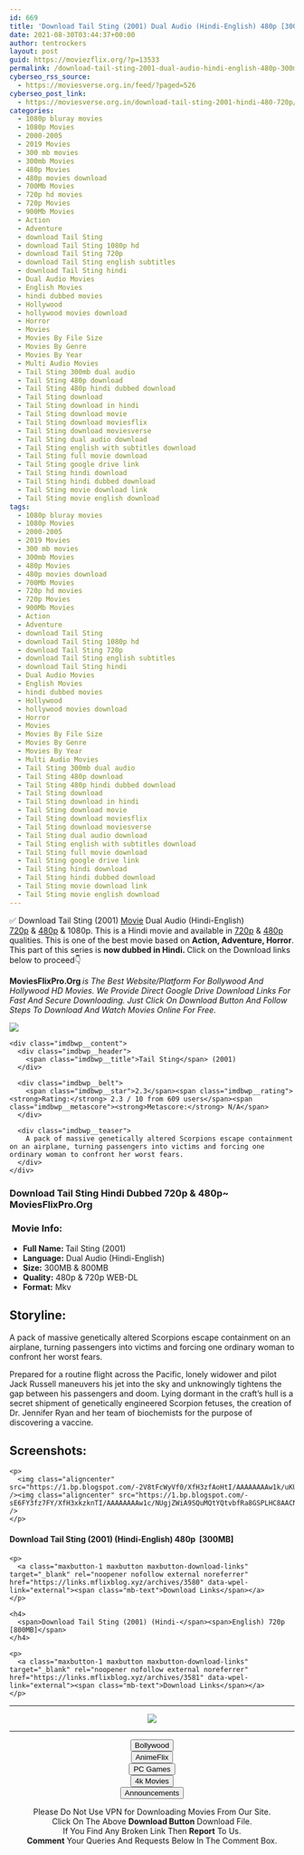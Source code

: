 ```yaml
---
id: 669
title: 'Download Tail Sting (2001) Dual Audio (Hindi-English) 480p [300MB] || 720p [800MB]'
date: 2021-08-30T03:44:37+00:00
author: tentrockers
layout: post
guid: https://moviezflix.org/?p=13533
permalink: /download-tail-sting-2001-dual-audio-hindi-english-480p-300mb-720p-800mb/
cyberseo_rss_source:
  - https://moviesverse.org.in/feed/?paged=526
cyberseo_post_link:
  - https://moviesverse.org.in/download-tail-sting-2001-hindi-480-720p/
categories:
  - 1080p bluray movies
  - 1080p Movies
  - 2000-2005
  - 2019 Movies
  - 300 mb movies
  - 300mb Movies
  - 480p Movies
  - 480p movies download
  - 700Mb Movies
  - 720p hd movies
  - 720p Movies
  - 900Mb Movies
  - Action
  - Adventure
  - download Tail Sting
  - download Tail Sting 1080p hd
  - download Tail Sting 720p
  - download Tail Sting english subtitles
  - download Tail Sting hindi
  - Dual Audio Movies
  - English Movies
  - hindi dubbed movies
  - Hollywood
  - hollywood movies download
  - Horror
  - Movies
  - Movies By File Size
  - Movies By Genre
  - Movies By Year
  - Multi Audio Movies
  - Tail Sting 300mb dual audio
  - Tail Sting 480p download
  - Tail Sting 480p hindi dubbed download
  - Tail Sting download
  - Tail Sting download in hindi
  - Tail Sting download movie
  - Tail Sting download moviesflix
  - Tail Sting download moviesverse
  - Tail Sting dual audio download
  - Tail Sting english with subtitles download
  - Tail Sting full movie download
  - Tail Sting google drive link
  - Tail Sting hindi download
  - Tail Sting hindi dubbed download
  - Tail Sting movie download link
  - Tail Sting movie english download
tags:
  - 1080p bluray movies
  - 1080p Movies
  - 2000-2005
  - 2019 Movies
  - 300 mb movies
  - 300mb Movies
  - 480p Movies
  - 480p movies download
  - 700Mb Movies
  - 720p hd movies
  - 720p Movies
  - 900Mb Movies
  - Action
  - Adventure
  - download Tail Sting
  - download Tail Sting 1080p hd
  - download Tail Sting 720p
  - download Tail Sting english subtitles
  - download Tail Sting hindi
  - Dual Audio Movies
  - English Movies
  - hindi dubbed movies
  - Hollywood
  - hollywood movies download
  - Horror
  - Movies
  - Movies By File Size
  - Movies By Genre
  - Movies By Year
  - Multi Audio Movies
  - Tail Sting 300mb dual audio
  - Tail Sting 480p download
  - Tail Sting 480p hindi dubbed download
  - Tail Sting download
  - Tail Sting download in hindi
  - Tail Sting download movie
  - Tail Sting download moviesflix
  - Tail Sting download moviesverse
  - Tail Sting dual audio download
  - Tail Sting english with subtitles download
  - Tail Sting full movie download
  - Tail Sting google drive link
  - Tail Sting hindi download
  - Tail Sting hindi dubbed download
  - Tail Sting movie download link
  - Tail Sting movie english download
---
```

<div class="thecontent clearfix">
  <p>
    ✅ Download Tail Sting (2001) <a href="https://moviesverse.org.in/category/movies/" data-wpel-link="internal">Movie</a> Dual Audio (Hindi-English) <a href="https://moviesverse.org.in/720p-movies/" data-wpel-link="internal">720p</a>&nbsp;&&nbsp;<a href="https://moviesverse.org.in/480p-movies/" data-wpel-link="internal">480p</a> & 1080p. This is a Hindi movie and available in <a href="https://moviesverse.org.in/720p-movies/" data-wpel-link="internal">720p</a>&nbsp;&&nbsp;<a href="https://moviesverse.org.in/480p-movies/" data-wpel-link="internal">480p</a> qualities. This is one of the best movie based on <strong>Action, Adventure, Horror</strong>. This part of this series is <strong>now dubbed in <span>Hindi.&nbsp;</span></strong><span>Click on the Download links below to proceed👇</span>
  </p>
  
  <p>
    <strong><span>MoviesFlixPro.Org&nbsp;</span></strong><em>is The Best Website/Platform For Bollywood And Hollywood HD Movies. We Provide Direct Google Drive Download Links For Fast And Secure Downloading. Just Click On Download Button And Follow Steps To&nbsp;Download And Watch Movies Online For Free.</em>
  </p>
  
  <div class="imdbwp imdbwp--movie dark">
    <div class="imdbwp__thumb">
      <a class="imdbwp__link" target="_blank" title="Tail Sting" href="https://www.imdb.com/title/tt0290884/" rel="nofollow external noopener noreferrer" data-wpel-link="external"><img class="imdbwp__img" src="https://m.media-amazon.com/images/M/MV5BMTkxODE1OTIyM15BMl5BanBnXkFtZTcwMTkxOTQyMQ@@._V1_SX300.jpg" /></a>
    </div>
    
    <div class="imdbwp__content">
      <div class="imdbwp__header">
        <span class="imdbwp__title">Tail Sting</span> (2001)
      </div>
      
      <div class="imdbwp__belt">
        <span class="imdbwp__star">2.3</span><span class="imdbwp__rating"><strong>Rating:</strong> 2.3 / 10 from 609 users</span><span class="imdbwp__metascore"><strong>Metascore:</strong> N/A</span>
      </div>
      
      <div class="imdbwp__teaser">
        A pack of massive genetically altered Scorpions escape containment on an airplane, turning passengers into victims and forcing one ordinary woman to confront her worst fears.
      </div>
    </div>
  </div>
  
  <h3>
    <span>Download Tail Sting Hindi Dubbed 720p & 480p~ MoviesFlixPro.Org</span>
  </h3>
  
  <h3>
    <span>&nbsp;Movie Info:&nbsp;</span>
  </h3>
  
  <ul>
    <li>
      <strong>Full Name: </strong>Tail Sting (2001)
    </li>
    <li>
      <strong>Language:</strong> Dual Audio (Hindi-English)
    </li>
    <li>
      <strong>Size:</strong> 300MB & 800MB
    </li>
    <li>
      <strong>Quality:</strong> 480p & 720p WEB-DL
    </li>
    <li>
      <strong>Format:</strong>&nbsp;Mkv
    </li>
  </ul>
  
  <h2>
    <span>Storyline:</span>
  </h2>
  
  <p>
    A pack of massive genetically altered Scorpions escape containment on an airplane, turning passengers into victims and forcing one ordinary woman to confront her worst fears.
  </p>
  
  <div>
    Prepared for a routine flight across the Pacific, lonely widower and pilot Jack Russell maneuvers his jet into the sky and unknowingly tightens the gap between his passengers and doom. Lying dormant in the craft’s hull is a secret shipment of genetically engineered Scorpion fetuses, the creation of Dr. Jennifer Ryan and her team of biochemists for the purpose of discovering a vaccine.
  </div>
  
  <div class="summary_text">
    <h2>
      <span>Screenshots:</span>
    </h2>
    
    <p>
      <img class="aligncenter" src="https://1.bp.blogspot.com/-2V8tFcWyVf0/XfH3zfAoHtI/AAAAAAAAw1k/uKUiIfK5Qykni8I4JrGkCjbPrE8UDzKCwCNcBGAsYHQ/s1600/Tail%2BSting%2B2001%2Bx264%2B720p%2BHD%2BDual%2BAudio%2BEnglish%2BHindi%2BGOPISAHI.mkv_snapshot_01.10.37.480.jpg" /><img class="aligncenter" src="https://1.bp.blogspot.com/-sE6FY3fz7FY/XfH3xkzknTI/AAAAAAAAw1c/NUgjZWiA9SQuMQtYQtvbfRa8GSPLHC8AACNcBGAsYHQ/s1600/Tail%2BSting%2B2001%2Bx264%2B720p%2BHD%2BDual%2BAudio%2BEnglish%2BHindi%2BGOPISAHI.mkv_snapshot_00.15.00.800.jpg" />
    </p>
  </div>
  
  <div class="inline canwrap">
    <h4>
      <span>Download Tail Sting (2001) (Hindi-English) </span><span>480p&nbsp; [300MB]</span>
    </h4>
    
    <p>
      <a class="maxbutton-1 maxbutton maxbutton-download-links" target="_blank" rel="noopener nofollow external noreferrer" href="https://links.mflixblog.xyz/archives/3580" data-wpel-link="external"><span class="mb-text">Download Links</span></a>
    </p>
    
    <h4>
      <span>Download Tail Sting (2001) (Hindi-</span><span>English) 720p [800MB]</span>
    </h4>
    
    <p>
      <a class="maxbutton-1 maxbutton maxbutton-download-links" target="_blank" rel="noopener nofollow external noreferrer" href="https://links.mflixblog.xyz/archives/3581" data-wpel-link="external"><span class="mb-text">Download Links</span></a>
    </p>
  </div>
</div>

<center>
  </p> 
  
  <hr />
  
  <p>
    <a href="http://gdrivepro.xyz/join.php" data-wpel-link="external" target="_blank" rel="nofollow external noopener noreferrer"><img src="https://i.imgur.com/FhMdWdW.png" /></a>
  </p>
  
  <hr />
  
  <p>
    <a href="https://dogemovies.xyz" target="_blank" data-wpel-link="external" rel="nofollow external noopener noreferrer"><button class="button button5">Bollywood</button></a><br /> <a href="https://animeflix.in" target="_blank" data-wpel-link="external" rel="nofollow external noopener noreferrer"><button class="button button5">AnimeFlix</button></a><br /> <a href="https://gamesflix.net/" target="_blank" data-wpel-link="external" rel="nofollow external noopener noreferrer"><button class="button button5">PC Games</button></a><br /> <a href="https://uhdmovies.in" target="_blank" data-wpel-link="external" rel="nofollow external noopener noreferrer"><button class="button button5">4k Movies</button></a><br /> <a href="https://moviesverse.org.in/announcements/" target="_blank" data-wpel-link="internal" rel="noopener"><button class="button button5">Announcements</button></a>
  </p>
  
  <div class="alert alert-danger">
    Please Do Not Use VPN for Downloading Movies From Our Site.
  </div>
  
  <div class="alert alert-success">
    Click On The Above <strong>Download Button</strong> Download File.
  </div>
  
  <div class="alert alert-warning">
    If You Find Any Broken Link Then <strong>Report</strong> To Us.
  </div>
  
  <div class="alert alert-info">
    <strong>Comment</strong> Your Queries And Requests Below In The Comment Box.
  </div>
  
  <p>
    </center>
  </p>